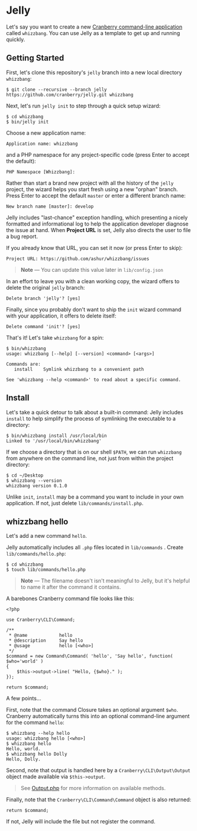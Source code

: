 # Jelly

Let's say you want to create a new [Cranberry command-line application](https://github.com/cranberry/cli) called `whizzbang`. You can use Jelly as a template to get up and running quickly.

## Getting Started

First, let's clone this repository's `jelly` branch into a new local directory `whizzbang`:

```
$ git clone --recursive --branch jelly https://github.com/cranberry/jelly.git whizzbang
```

Next, let's run `jelly init` to step through a quick setup wizard:

```
$ cd whizzbang
$ bin/jelly init
```

Choose a new application name:

```
Application name: whizzbang
```

and a PHP namespace for any project-specific code (press Enter to accept the default):

```
PHP Namespace [Whizzbang]:
```

Rather than start a brand new project with all the history of the `jelly` project, the wizard helps you start fresh using a new "orphan" branch. Press Enter to accept the default `master` or enter a different branch name:

```
New branch name [master]: develop
```

Jelly includes "last-chance" exception handling, which presenting a nicely formatted and informational log to help the application developer diagnose the issue at hand. When **Project URL** is set, Jelly also directs the user to file a bug report.

If you already know that URL, you can set it now (or press Enter to skip):

```
Project URL: https://github.com/ashur/whizzbang/issues
```

> **Note** — You can update this value later in `lib/config.json`

In an effort to leave you with a clean working copy, the wizard offers to delete the original `jelly` branch:

```
Delete branch 'jelly'? [yes]
```

Finally, since you probably don't want to ship the  `init` wizard command with your application, it offers to delete itself:

```
Delete command 'init'? [yes]
```

That's it! Let's take `whizzbang` for a spin:

```
$ bin/whizzbang
usage: whizzbang [--help] [--version] <command> [<args>]

Commands are:
   install    Symlink whizzbang to a convenient path

See 'whizzbang --help <command>' to read about a specific command.
```

## Install

Let's take a quick detour to talk about a built-in command: Jelly includes `install` to help simplify the process of symlinking the executable to a directory:

```
$ bin/whizzbang install /usr/local/bin
Linked to '/usr/local/bin/whizzbang'
```

If we choose a directory that is on our shell `$PATH`, we can run `whizzbang` from anywhere on the command line, not just from within the project directory:

```
$ cd ~/Desktop
$ whizzbang --version
whizzbang version 0.1.0
```

Unlike `init`, `install` may be a command you want to include in your own application. If not, just delete `lib/commands/install.php`.


## whizzbang hello

Let's add a new command `hello`.

Jelly automatically includes all `.php` files located in `lib/commands` . Create `lib/commands/hello.php`:

```
$ cd whizzbang
$ touch lib/commands/hello.php
```

> **Note** — The filename doesn't isn't meaningful to Jelly, but it's helpful to name it after the command it contains.

A barebones Cranberry command file looks like this:

```
<?php

use Cranberry\CLI\Command;

/**
 * @name            hello
 * @description     Say hello
 * @usage           hello [<who>]
 */
$command = new Command\Command( 'hello', 'Say hello', function( $who='world' )
{
    $this->output->line( "Hello, {$who}." );
});

return $command;
```

A few points...

First, note that the command Closure takes an optional argument `$who`. Cranberry automatically turns this into an optional command-line argument for the command `hello`:

```
$ whizzbang --help hello
usage: whizzbang hello [<who>]
$ whizzbang hello
Hello, world.
$ whizzbang hello Dolly
Hello, Dolly.
```

Second, note that output is handled here by a `Cranberry\CLI\Output\Output` object made available via `$this->output`.

> See [Output.php](https://github.com/cranberry/cli/blob/master/src/CLI/Output/Output.php) for more information on available methods.

Finally, note that the `Cranberry\CLI\Command\Command` object is also returned:

```
return $command;
```

If not, Jelly will include the file but not register the command.
